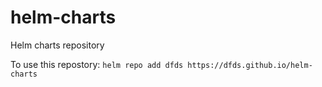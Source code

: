 # helm-charts
Helm charts repository

To use this repostory: `helm repo add dfds https://dfds.github.io/helm-charts`
